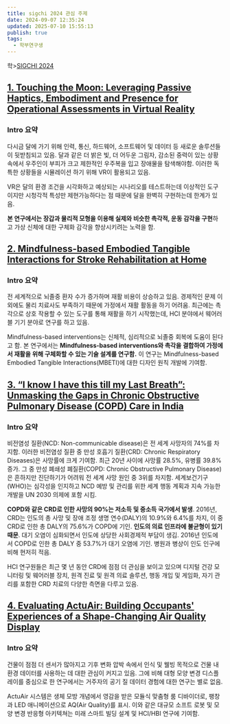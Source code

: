 ```yaml
---
title: sigchi 2024 관심 주제
date: 2024-09-07 12:35:24
updated: 2025-07-10 15:55:13
publish: true
tags:
  - 학부연구생
---
```

학>[SIGCHI 2024](https://programs.sigchi.org/chi/2024)
## [1. Touching the Moon: Leveraging Passive Haptics, Embodiment and Presence for Operational Assessments in Virtual Reality](https://programs.sigchi.org/chi/2024/program/content/147838)

### Intro 요약
다시금 달에 가기 위해 인력, 통신, 하드웨어, 소프트웨어 및 데이터 등 새로운 솔루션들이 뒷받침되고 있음. 달과 같은 더 밝은 빛, 더 어두운 그림자, 감소된 중력이 있는 상황 속에서 우주인이 부피가 크고 제한적인 우주복을 입고 장애물을 탐색해야함. 이러한 독특한 상황들을 시뮬레이션 하기 위해 VR이 활용되고 있음.

VR은 달의 환경 조건을 시각화하고 예상되는 시나리오를 테스트하는데 이상적인 도구이지만 시청각적 특성만 제현가능하다는 점 때문에 달을 완벽히 구현하는데 한계가 있음. 

**본 연구에서는 장갑과 물리적 모형을 이용해 실제와 비슷한 촉각적, 운동 감각을 구현**하고 가상 신체에 대한 구체화 감각을 향상시키려는 노력을 함.

## [2. Mindfulness-based Embodied Tangible Interactions for Stroke Rehabilitation at Home](https://programs.sigchi.org/chi/2024/program/content/146728)

### Intro 요약
전 세계적으로 뇌졸중 환자 수가 증가하며 재활 비용이 상승하고 있음. 경제적인 문제 이외에도 물리 치료사도 부족하기 때문에 가정에서 재활 활동을 하기 어려움. 최근에는 촉각으로 상호 작용할 수 있는 도구를 통해 재활을 하기 시작했는데, HCI 분야에서 웨어러블 기기 분야로 연구를 하고 있음.

Mindfulness-based interventions는 신체적, 심리적으로 뇌졸중 회복에 도움이 된다고 함. 본 연구에서는 **Mindfulness-based interventions와 촉각을 결합하여 가정에서 재활을 위해 구체화할 수 있는 기술 설계를 연구함.** 이 연구는 Mindfulness-based Embodied Tangible Interactions(MBETI)에 대한 디자인 원칙 개발에 기여함.

## [3. “I know I have this till my Last Breath”: Unmasking the Gaps in Chronic Obstructive Pulmonary Disease (COPD) Care in India](https://programs.sigchi.org/chi/2024/program/content/147082)

### Intro 요약
비전염성 질환(NCD: Non-communicable disease)은 전 세계 사망자의 74%를 차지함. 이러한 비전염성 질환 중 만성 호흡기 질환(CRD: Chronic Respiratory Diseases)은 사망률에 크게 기여함. 최근 20년 사이에 사망률 28.5%, 유병률 39.8% 증가. 그 중 만성 폐쇄성 폐질환(COPD: Chronic Obstructive Pulmonary Disease)은 흔하지만 진단하기가 어려워 전 세계 사망 원인 중 3위를 차지함. 세계보건기구(WHO)는 심각성을 인지하고 NCD 예방  및 관리를 위한 세계 행동 계획과 지속 가능한 개발을 UN 2030 의제에 포함 시킴.

**COPD와 같은 CRD로 인한 사망의 90%는 저소득 및 중소득 국가에서 발생**. 2016년, CRD는 인도의 총 사망 및 장애 조정 생명 연수(DALY)의 10.9%와 6.4%를 차지, 이 중 CRD로 인한 총 DALY의 75.6%가 COPD에 기인. **인도의 의료 인프라에 불균형이 있기 때문**. 대기 오염이 심화되면서 인도에 상당한 사회경제적 부담이 생김. 2016년 인도에서 COPD로 인한 총 DALY 중 53.7%가 대기 오염에 기인. 병원과 병상이 인도 인구에 비해 현저히 적음.

HCI 연구원들은 최근 몇 년 동안 CRD에 점점 더 관심을 보이고 있으며 디지털 건강 모니터링 및 웨어러블 장치, 원격 진료 및 원격 의료 솔루션, 행동 개입 및 게임화, 자기 관리를 포함한 CRD 치료의 다양한 측면을 다루고 있음.

## [4. Evaluating ActuAir: Building Occupants' Experiences of a Shape-Changing Air Quality Display](https://programs.sigchi.org/chi/2024/program/content/146904)

### Intro 요약
건물이 점점 더 센서가 많아지고 기후 변화 압박 속에서 인식 및 웰빙 목적으로 건물 내 환경 데이터를 사용하는 데 대한 관심이 커지고 있음. 그에 비해 대형 모양 변경 디스플레이를 중심으로 한 연구에서는 거주자의 공기 질 데이터 경험에 대한 연구는 별로 없음.

ActuAir 시스템은 생체 모방 개념에서 영감을 받은 모듈식 맞춤형 룸 디바이더로, 팽창과 LED 애니메이션으로 AQ(Air Quality)를 표시. 이와 같은 대규모 소프트 로봇 및 모양 변경 반응형 아키텍쳐는 미래 스마트 빌딩 설계 및 HCI/HBI 연구에 기여함.